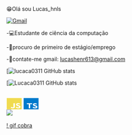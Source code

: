 😁Olá sou Lucas_hnls

[![Gmail](https://img.shields.io/badge/Gmail-D14836?style=for-the-badge&logo=gmail&logoColor=white)](https://lucashenr613@gmail.com)

-💻Estudante de ciência da computação

-📢procuro de primeiro de estágio/emprego

-📖contate-me gmail: lucashenr613@gmail.com

[![lucaca0311 GitHub stats](https://github-readme-stats.vercel.app/api?username=lucaca0311&show_icons=true&theme=dark)

[![Lucaca0311 GitHub stats](https://github-readme-stats.vercel.app/api/top-langs/?username=lucaca0311&show_icons=true&theme=blue-green)

<div style="display: inline_block"><br>
  <img align="center" alt="Luca-Js" height="30" width="40" src="https://raw.githubusercontent.com/devicons/devicon/master/icons/javascript/javascript-plain.svg">
  <img align="center" alt="Luca-Ts" height="30" width="40" src="https://raw.githubusercontent.com/devicons/devicon/master/icons/typescript/typescript-plain.svg">
  
  <div>
    <a href="https://www.instagram.com/lucas_hnls/" target="_blank"><img src=![image](https://user-images.githubusercontent.com/117834541/231771678-582578ae-eeb1-4ea4-a0da-5ef15d0c4251.png)
"
    
  </div>
           
          
    
      
! [gif cobra](https://github.com/Lucaca0311/Lucaca0311/blob/output/github-contribution-grid-snake.svg)
                     
